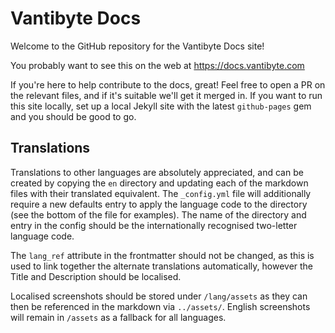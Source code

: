# Vantibyte Docs

Welcome to the GitHub repository for the Vantibyte Docs site!

You probably want to see this on the web at https://docs.vantibyte.com

If you're here to help contribute to the docs, great! Feel free to open a PR on the relevant files, and if it's suitable we'll get it merged in.
If you want to run this site locally, set up a local Jekyll site with the latest `github-pages` gem and you should be good to go.

## Translations

Translations to other languages are absolutely appreciated, and can be created by copying the `en` directory and updating each of the markdown files with their translated equivalent. The `_config.yml` file will additionally require a new defaults entry to apply the language code to the directory (see the bottom of the file for examples). The name of the directory and entry in the config should be the internationally recognised two-letter language code.

The `lang_ref` attribute in the frontmatter should not be changed, as this is used to link together the alternate translations automatically, however the Title and Description should be localised.

Localised screenshots should be stored under `/lang/assets` as they can then be referenced in the markdown via `../assets/`. English screenshots will remain in `/assets` as a fallback for all languages.
